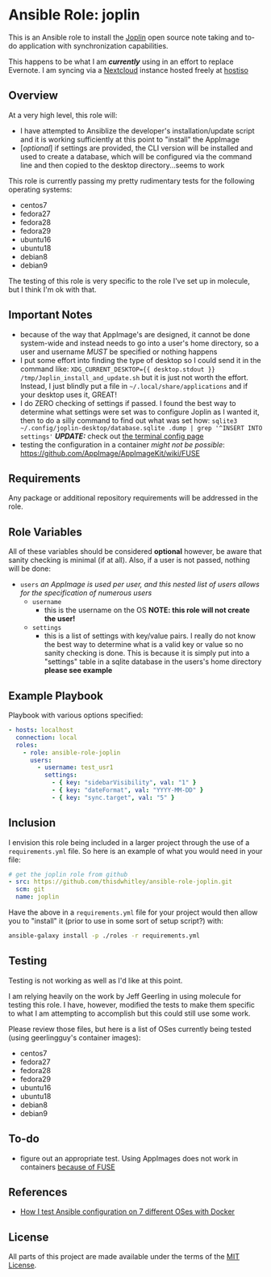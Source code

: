 # Ansible Role: joplin

This is an Ansible role to install the [Joplin](https://joplinapp.org/) open
source note taking and to-do application with synchronization capabilities.

This happens to be what I am ***currently*** using in an effort to replace
Evernote.  I am syncing via a [Nextcloud](https://nextcloud.com/) instance
hosted freely at [hostiso](https://hostiso.com/)

## Overview

At a very high level, this role will:

* I have attempted to Ansiblize the developer's installation/update script and
  it is working sufficiently at this point to "install" the AppImage
* [*optional*] if settings are provided, the CLI version will be installed and
  used to create a database, which will be configured via the command line and
  then copied to the desktop directory...seems to work

This role is currently passing my pretty rudimentary tests for the following
operating systems:

* centos7
* fedora27
* fedora28
* fedora29
* ubuntu16
* ubuntu18
* debian8
* debian9

The testing of this role is very specific to the role I've set up in molecule,
but I think I'm ok with that.

## Important Notes

* because of the way that AppImage's are designed, it cannot be done system-wide
  and instead needs to go into a user's home directory, so a user and username
  *MUST* be specified or nothing happens
* I put some effort into finding the type of desktop so I could send it in the
  command like: `XDG_CURRENT_DESKTOP={{ desktop.stdout }}
  /tmp/Joplin_install_and_update.sh` but it is just not worth the effort.
  Instead, I just blindly put a file in `~/.local/share/applications` and if
  your desktop uses it, GREAT!
* I do ZERO checking of settings if passed.  I found the best way to determine
  what settings were set was to configure Joplin as I wanted it, then to do a
  silly command to find out what was set how:
  `sqlite3 ~/.config/joplin-desktop/database.sqlite .dump | grep '^INSERT INTO
  settings'`  ***UPDATE:*** check out
  [the terminal config page](https://joplinapp.org/terminal/)
* testing the configuration in a container *might not be possible*:
  <https://github.com/AppImage/AppImageKit/wiki/FUSE>

## Requirements

Any package or additional repository requirements will be addressed in the role.

## Role Variables

All of these variables should be considered **optional** however, be aware that
sanity checking is minimal (if at all).  Also, if a user is not passed, nothing
will be done:

* `users` *an AppImage is used per user, and this nested list of users allows
  for the specification of numerous users*
  * `username`
    * this is the username on the OS **NOTE: this role will not create the
      user!**
  * `settings`
    * this is a list of settings with key/value pairs.  I really do not know the
      best way to determine what is a valid key or value so no sanity checking
      is done.  This is because it is simply put into a "settings" table in a
      sqlite database in the users's home directory **please see example**

## Example Playbook

Playbook with various options specified:

```yaml
- hosts: localhost
  connection: local
  roles:
    - role: ansible-role-joplin
      users:
        - username: test_usr1
          settings:
            - { key: "sidebarVisibility", val: "1" }
            - { key: "dateFormat", val: "YYYY-MM-DD" }
            - { key: "sync.target", val: "5" }
```

## Inclusion

I envision this role being included in a larger project through the use of a
`requirements.yml` file.  So here is an example of what you would need in your
file:

```yaml
# get the joplin role from github
- src: https://github.com/thisdwhitley/ansible-role-joplin.git
  scm: git
  name: joplin
```

Have the above in a `requirements.yml` file for your project would then allow
you to "install" it (prior to use in some sort of setup script?) with:

```bash
ansible-galaxy install -p ./roles -r requirements.yml
```

## Testing

Testing is not working as well as I'd like at this point.

I am relying heavily on the work by Jeff Geerling in using molecule for testing
this role.  I have, however, modified the tests to make them specific to what I
am attempting to accomplish but this could still use some work.

Please review those files, but here is a list of OSes currently being tested 
(using geerlingguy's container images):

* centos7
* fedora27
* fedora28
* fedora29
* ubuntu16
* ubuntu18
* debian8
* debian9

## To-do

* figure out an appropriate test.  Using AppImages does not work in containers
  [because of FUSE](https://github.com/AppImage/AppImageKit/wiki/FUSE#docker)

## References

* [How I test Ansible configuration on 7 different OSes with Docker](https://www.jeffgeerling.com/blog/2018/how-i-test-ansible-configuration-on-7-different-oses-docker)

## License

All parts of this project are made available under the terms of the [MIT
License](LICENSE).

